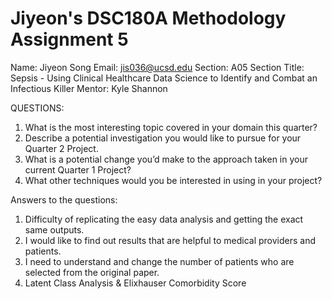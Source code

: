 # Jiyeon's DSC180A Methodology Assignment 5

Name: Jiyeon Song
Email: jis036@ucsd.edu
Section: A05 
Section Title: Sepsis - Using Clinical Healthcare Data Science to Identify and Combat an Infectious Killer
Mentor: Kyle Shannon

QUESTIONS:
1. What is the most interesting topic covered in your domain this quarter?
2. Describe a potential investigation you would like to pursue for your Quarter 2 Project.
3. What is a potential change you’d make to the approach taken in your current Quarter 1 Project?
4. What other techniques would you be interested in using in your project?

Answers to the questions:
1. Difficulty of replicating the easy data analysis and getting the exact same outputs.
2. I would like to find out results that are helpful to medical providers and patients.
3. I need to understand and change the number of patients who are selected from the original paper.
4. Latent Class Analysis & Elixhauser Comorbidity Score

